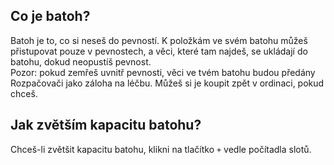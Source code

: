 ## Co je batoh?

Batoh je to, co si neseš do pevností. K položkám ve svém batohu můžeš přistupovat pouze v pevnostech, a věci, které tam najdeš, se ukládají do batohu, dokud neopustíš pevnost.  
Pozor: pokud zemřeš uvnitř pevnosti, věci ve tvém batohu budou předány Rozpačovači jako záloha na léčbu. Můžeš si je koupit zpět v ordinaci, pokud chceš.

## Jak zvětším kapacitu batohu?

Chceš-li zvětšit kapacitu batohu, klikni na tlačítko `+` vedle počítadla slotů.
